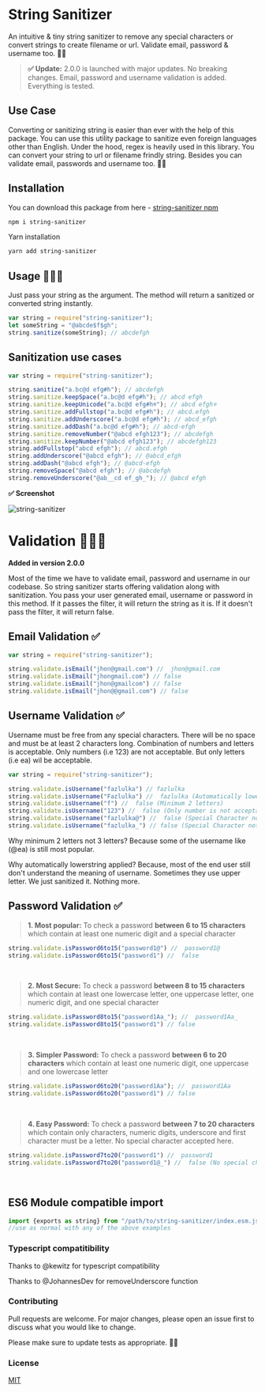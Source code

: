 # String Sanitizer 

An intuitive & tiny string sanitizer to remove any special characters or convert strings to create filename or url. Validate email, password & username too. 🎉🎉


> **✅ Update:** 2.0.0 is launched with major updates. No breaking changes. Email, password and username validation is added. Everything is tested.

## Use Case

Converting or sanitizing string is easier than ever with the help of this package. You can use this utility package to sanitize even foreign languages other than English. Under the hood, regex is heavily used in this library. You can convert your string to url or filename frindly string. Besides you can validate email, passwords and username too.
🎉🎉

## Installation

You can download this package from here - [string-sanitizer npm](https://www.npmjs.com/package/string-sanitizer)

```bash
npm i string-sanitizer
```

Yarn installation

```bash
yarn add string-sanitizer
```

## Usage 👀👀👀

Just pass your string as the argument. The method will return a sanitized or converted string instantly.

```js
var string = require("string-sanitizer");
let someString = "@abcde$f$gh";
string.sanitize(someString); // abcdefgh
```

## Sanitization use cases

```js
var string = require("string-sanitizer");

string.sanitize("a.bc@d efg#h"); // abcdefgh
string.sanitize.keepSpace("a.bc@d efg#h"); // abcd efgh
string.sanitize.keepUnicode("a.bc@d efg#hক"); // abcd efghক
string.sanitize.addFullstop("a.bc@d efg#h"); // abcd.efgh
string.sanitize.addUnderscore("a.bc@d efg#h"); // abcd_efgh
string.sanitize.addDash("a.bc@d efg#h"); // abcd-efgh
string.sanitize.removeNumber("@abcd efgh123"); // abcdefgh
string.sanitize.keepNumber("@abcd efgh123"); // abcdefgh123
string.addFullstop("abcd efgh"); // abcd.efgh
string.addUnderscore("@abcd efgh"); // @abcd_efgh
string.addDash("@abcd efgh"); // @abcd-efgh
string.removeSpace("@abcd efgh"); // @abcdefgh
string.removeUnderscore("@ab__cd ef_gh_"); // @abcd efgh
```

**✅ Screenshot**

![string-sanitizer](https://i.ibb.co/y44bXBb/Screenshot-275.png)

# Validation 👀👀👀
**Added in version 2.0.0**

Most of the time we have to validate email, password and username in our codebase. So string sanitizer starts offering validation along with sanitization. You pass your user generated email, username or password in this method. If it passes the filter, it will return the string as it is. If it doesn't pass the filter, it will return false.


## Email Validation ✅

```js
var string = require("string-sanitizer");

string.validate.isEmail("jhon@gmail.com") //  jhon@gmail.com
string.validate.isEmail("jhongmail.com") // false
string.validate.isEmail("jhon@gmailcom") // false
string.validate.isEmail("jhon@@gmail.com") // false
```

## Username Validation ✅

Username must be free from any special characters. There will be no space and must be at least 2 characters long. Combination of numbers and letters is acceptable. Only numbers (i.e 123) are not acceptable. But only letters (i.e ea) wil be acceptable. 

```js
var string = require("string-sanitizer");

string.validate.isUsername("fazlulka") // fazlulka
string.validate.isUsername("Fazlulka") //  fazlulka (Automatically lowerstring method applied.)
string.validate.isUsername("f") //  false (Minimum 2 letters)
string.validate.isUsername("123") //  false (Only number is not acceptable)
string.validate.isUsername("fazlulka@") //  false (Special Character not accpeted)
string.validate.isUsername("fazlulka_") // false (Special Character not accepted)
```

Why minimum 2 letters not 3 letters?
Because some of the username like (@ea) is still most popular.

Why automatically lowerstring applied?
Because, most of the end user still don't understand the meaning of username. Sometimes they use upper letter. We just sanitized it. Nothing more.

## Password Validation ✅

> **1. Most popular:** To check a password **between 6 to 15 characters** which contain at least one numeric digit and a special character


```js
string.validate.isPassword6to15("password1@") //  password1@
string.validate.isPassword6to15("password1") //  false
```
<br/>

> **2. Most Secure:** To check a password **between 8 to 15 characters** which contain at least one lowercase letter, one uppercase letter, one numeric digit, and one special character

```js
string.validate.isPassword8to15("password1Aa_"); //  password1Aa_
string.validate.isPassword8to15("password1") // false
```
<br/>


> **3. Simpler Password:** To check a password **between 6 to 20 characters** which contain at least one numeric digit, one uppercase and one lowercase letter


```js
string.validate.isPassword6to20("password1Aa"); //  password1Aa
string.validate.isPassword6to20("password1") // false
```
<br/>

> **4. Easy Password:** To check a password **between 7 to 20 characters** which contain only characters, numeric digits, underscore and first character must be a letter. No special character accepted here.
> 


```js
string.validate.isPassword7to20("password1") //  password1
string.validate.isPassword7to20("password1@_") //  false (No special character allowed)
```
<br/>

## ES6 Module compatible import

```js
import {exports as string} from "/path/to/string-sanitizer/index.esm.js";
//use as normal with any of the above examples
```

### Typescript compatitibility

Thanks to @kewitz for typescript compatibility

Thanks to @JohannesDev for removeUnderscore function


### Contributing

Pull requests are welcome. For major changes, please open an issue first to discuss what you would like to change.

Please make sure to update tests as appropriate. 🏃‍🏃‍


### License

[MIT](https://github.com/fazlulkarimweb/string-sanitizer/blob/master/license)
